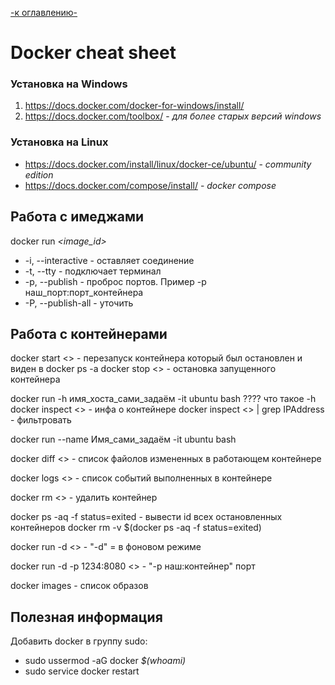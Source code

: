 [-к оглавлению-](./README.md)

# Docker cheat sheet

### Установка на Windows
1. https://docs.docker.com/docker-for-windows/install/
2. https://docs.docker.com/toolbox/ - *для более старых версий windows*

### Установка на Linux
- https://docs.docker.com/install/linux/docker-ce/ubuntu/ - *community edition*
- https://docs.docker.com/compose/install/ - *docker compose*

## Работа с имеджами
docker run *<image_id>*  
 - -i, --interactive - оставляет соединение
 - -t, --tty - подключает терминал
 - -p, --publish - проброс портов. Пример -p наш\_порт:порт\_контейнера
 - -P, --publish-all  - уточить


## Работа с контейнерами
docker start <> - перезапуск контейнера который был остановлен и виден в docker ps -a
docker stop <> - остановка запущенного контейнера


docker run -h имя_хоста_сами_задаём -it ubuntu bash ???? что такое -h
docker inspect <> - инфа о контейнере
docker inspect <> | grep IPAddress - фильтровать

docker run --name Имя_сами_задаём -it ubuntu bash

docker diff <> - список файолов измененных в работающем контейнере

docker logs <> - список событий выполненных в контейнере

docker rm <> - удалить контейнер

docker ps -aq -f status=exited - вывести id всех остановленных контейнеров
docker rm -v $(docker ps -aq -f status=exited)

docker run -d <> - "-d" = в фоновом режиме

docker run -d -p 1234:8080 <> - "-p наш:контейнер" порт

docker images - список образов


## Полезная информация
Добавить docker в группу sudo:  
- sudo ussermod -aG docker *$(whoami)*
- sudo service docker restart
